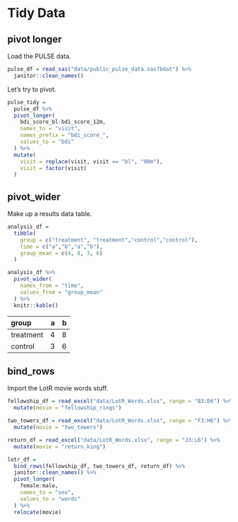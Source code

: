 Tidy Data
================

## pivot longer

Load the PULSE data.

``` r
pulse_df = read_sas("data/public_pulse_data.sas7bdat") %>% 
  janitor::clean_names()
```

Let’s try to pivot.

``` r
pulse_tidy = 
  pulse_df %>% 
  pivot_longer(
    bdi_score_bl:bdi_score_12m,
    names_to = "visit",
    names_prefix = "bdi_score_",
    values_to = "bdi"
  ) %>% 
  mutate(
    visit = replace(visit, visit == "bl", "00m"),
    visit = factor(visit)
  )
```

## pivot\_wider

Make up a results data table.

``` r
analysis_df =
  tibble(
    group = c("treatment", "treatment","control","control"),
    time = c("a","b","a","b"),
    group_mean = c(4, 8, 3, 6)
  )

analysis_df %>% 
  pivot_wider(
    names_from = "time",
    values_from = "group_mean"
  ) %>% 
  knitr::kable()
```

| group     |   a |   b |
|:----------|----:|----:|
| treatment |   4 |   8 |
| control   |   3 |   6 |

## bind\_rows

Import the LotR movie words stuff.

``` r
fellowship_df = read_excel("data/LotR_Words.xlsx", range = "B3:D6") %>% 
  mutate(movie = "fellowship_rings")

two_towers_df = read_excel("data/LotR_Words.xlsx", range = "F3:H6") %>% 
  mutate(movie = "two_towers")

return_df = read_excel("data/LotR_Words.xlsx", range = "J3:L6") %>% 
  mutate(movie = "return_king")

lotr_df = 
  bind_rows(fellowship_df, two_towers_df, return_df) %>% 
  janitor::clean_names() %>% 
  pivot_longer(
    female:male,
    names_to = "sex",
    values_to = "words"
  ) %>% 
  relocate(movie)
```

